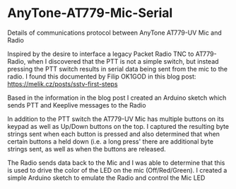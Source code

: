 # AnyTone-AT779-Mic-Serial
Details of communications protocol between AnyTone AT779-UV Mic and Radio

Inspired by the desire to interface a legacy Packet Radio TNC to AT779-Radio, when I discovered that the PTT is not a simple switch, but instead pressing the PTT switch results in serial data being sent from the mic to the radio. I found this documented by Filip OK1GOD in this blog post: https://melik.cz/posts/sstv-first-steps

Based in the information in the blog post I created an Arduino sketch which sends PTT and Keeplive messages to the Radio

In addition to the PTT switch the AT779-UV Mic has multiple buttons on its keypad as well as Up/Down buttons on the top. I captured the resulting byte strings sent when each button is pressed and also determined that when certain buttons a held down (i.e. a long press' there are additional byte strings sent, as well as when the buttons are released.

The Radio sends data back to the Mic and I was able to determine that this is used to drive the color of the LED on the mic (Off/Red/Green). I created a simple Arduino sketch to emulate the Radio and control the Mic LED
